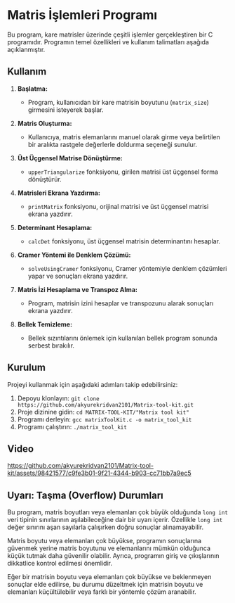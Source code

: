 # Matris İşlemleri Programı

Bu program, kare matrisler üzerinde çeşitli işlemler gerçekleştiren bir C programıdır. Programın temel özellikleri ve kullanım talimatları aşağıda açıklanmıştır.

## Kullanım

1. **Başlatma:**
   - Program, kullanıcıdan bir kare matrisin boyutunu (`matrix_size`) girmesini isteyerek başlar.

2. **Matris Oluşturma:**
   - Kullanıcıya, matris elemanlarını manuel olarak girme veya belirtilen bir aralıkta rastgele değerlerle doldurma seçeneği sunulur.

3. **Üst Üçgensel Matrise Dönüştürme:**
   - `upperTriangularize` fonksiyonu, girilen matrisi üst üçgensel forma dönüştürür.

4. **Matrisleri Ekrana Yazdırma:**
   - `printMatrix` fonksiyonu, orijinal matrisi ve üst üçgensel matrisi ekrana yazdırır.

5. **Determinant Hesaplama:**
   - `calcDet` fonksiyonu, üst üçgensel matrisin determinantını hesaplar.

6. **Cramer Yöntemi ile Denklem Çözümü:**
   - `solveUsingCramer` fonksiyonu, Cramer yöntemiyle denklem çözümleri yapar ve sonuçları ekrana yazdırır.

7. **Matris İzi Hesaplama ve Transpoz Alma:**
   - Program, matrisin izini hesaplar ve transpozunu alarak sonuçları ekrana yazdırır.

8. **Bellek Temizleme:**
   - Bellek sızıntılarını önlemek için kullanılan bellek program sonunda serbest bırakılır.

## Kurulum

Projeyi kullanmak için aşağıdaki adımları takip edebilirsiniz:

1. Depoyu klonlayın: `git clone https://github.com/akyurekridvan2101/Matrix-tool-kit.git`
2. Proje dizinine gidin: `cd MATRIX-TOOL-KIT/"Matrix tool kit"`
3. Programı derleyin: `gcc matrixToolKit.c -o matrix_tool_kit`
4. Programı çalıştırın: `./matrix_tool_kit`

## Video

https://github.com/akyurekridvan2101/Matrix-tool-kit/assets/98421577/c9fe3b01-9f21-4344-b903-cc71bb7a9ec5

## Uyarı: Taşma (Overflow) Durumları

Bu program, matris boyutları veya elemanları çok büyük olduğunda `long int` veri tipinin sınırlarının aşılabileceğine dair bir uyarı içerir. Özellikle `long int` değer sınırını aşan sayılarla çalışırken doğru sonuçlar alınamayabilir.

Matris boyutu veya elemanları çok büyükse, programın sonuçlarına güvenmek yerine matris boyutunu ve elemanlarını mümkün olduğunca küçük tutmak daha güvenilir olabilir. Ayrıca, programın giriş ve çıkışlarının dikkatlice kontrol edilmesi önemlidir.

Eğer bir matrisin boyutu veya elemanları çok büyükse ve beklenmeyen sonuçlar elde edilirse, bu durumu düzeltmek için matrisin boyutu ve elemanları küçültülebilir veya farklı bir yöntemle çözüm aranabilir.

